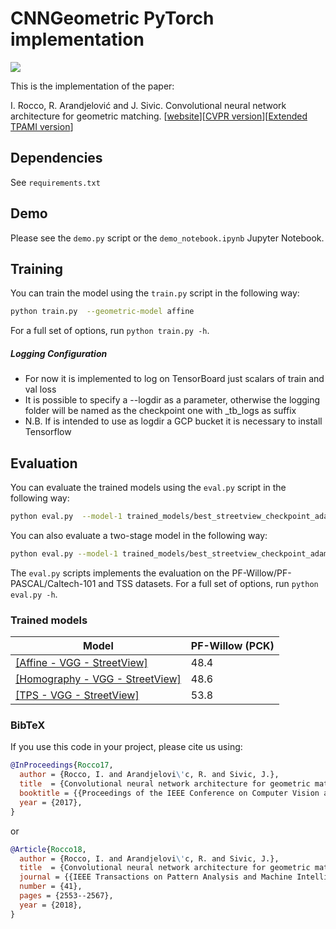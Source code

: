 # CNNGeometric PyTorch implementation

![](http://www.di.ens.fr/willow/research/cnngeometric/images/code_teaser.png)

This is the implementation of the paper: 

I. Rocco, R. Arandjelović and J. Sivic. Convolutional neural network architecture for geometric matching. [[website](http://www.di.ens.fr/willow/research/cnngeometric/)][[CVPR version](https://arxiv.org/abs/1703.05593)][[Extended TPAMI version](https://hal.archives-ouvertes.fr/hal-01859616/file/cnngeometric_pami.pdf)]



## Dependencies 
See `requirements.txt`

## Demo 
Please see the `demo.py` script or the `demo_notebook.ipynb` Jupyter Notebook.

## Training
You can train the model using the `train.py` script in the following way:

```bash
python train.py  --geometric-model affine
```
For a full set of options, run `python train.py -h`.

##### Logging Configuration 

  - For now it is implemented to log on TensorBoard just scalars of train and val loss
  - It is possible to specify a --logdir as a parameter, otherwise the logging folder will be named as the checkpoint one with _tb_logs as suffix
  - N.B. If is intended to use as logdir a GCP bucket it is necessary to install Tensorflow 
  
## Evaluation
You can evaluate the trained models using the `eval.py` script in the following way:

```bash
python eval.py  --model-1 trained_models/best_streetview_checkpoint_adam_hom_grid_loss_PAMI.pth.tar --eval-dataset pf
```

You can also evaluate a two-stage model in the following way:

```bash
python eval.py --model-1 trained_models/best_streetview_checkpoint_adam_hom_grid_loss_PAMI.pth.tar --model-2 trained_models/best_streetview_checkpoint_adam_tps_grid_loss_PAMI.pth.tar --eval-dataset pf
```

The `eval.py` scripts implements the evaluation on the PF-Willow/PF-PASCAL/Caltech-101 and TSS datasets.  For a full set of options, run `python eval.py -h`.

### Trained models 

| Model | PF-Willow (PCK) |
| --- | --- | 
| [[Affine - VGG - StreetView]](http://www.di.ens.fr/willow/research/cnngeometric/trained_models/pytorch/best_streetview_checkpoint_adam_affine_grid_loss_PAMI.pth.tar) |  48.4 |
| [[Homography - VGG - StreetView]](http://www.di.ens.fr/willow/research/cnngeometric/trained_models/pytorch/best_streetview_checkpoint_adam_hom_grid_loss_PAMI.pth.tar) |  48.6 |
| [[TPS - VGG - StreetView]](http://www.di.ens.fr/willow/research/cnngeometric/trained_models/pytorch/best_streetview_checkpoint_adam_tps_grid_loss_PAMI.pth.tar) |  53.8 |


### BibTeX

If you use this code in your project, please cite us using:
```bibtex
@InProceedings{Rocco17,
  author = {Rocco, I. and Arandjelovi\'c, R. and Sivic, J.},
  title  = {Convolutional neural network architecture for geometric matching},
  booktitle = {{Proceedings of the IEEE Conference on Computer Vision and Pattern Recognition}},
  year = {2017},
}
```

or

```bibtex
@Article{Rocco18,
  author = {Rocco, I. and Arandjelovi\'c, R. and Sivic, J.},
  title  = {Convolutional neural network architecture for geometric matching},
  journal = {{IEEE Transactions on Pattern Analysis and Machine Intelligence}},
  number = {41},
  pages = {2553--2567},
  year = {2018},
}
```
